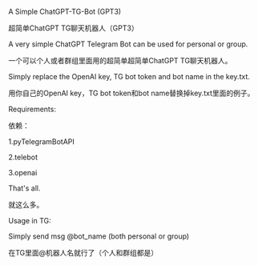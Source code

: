 A Simple ChatGPT-TG-Bot (GPT3)

超简单ChatGPT TG聊天机器人（GPT3）


A very simple ChatGPT Telegram Bot can be used for personal or group.

一个可以个人或者群组里面用的超简单超简单ChatGPT TG聊天机器人。


Simply replace the OpenAI key, TG bot token and bot name in the key.txt.

用你自己的OpenAI key，TG bot token和bot name替换掉key.txt里面的例子。


Requirements:

依赖：

1.pyTelegramBotAPI

2.telebot

3.openai


That's all.

就这么多。


Usage in TG:

Simply send msg @bot_name (both personal or group)

在TG里面@机器人名就行了（个人和群组都是）
